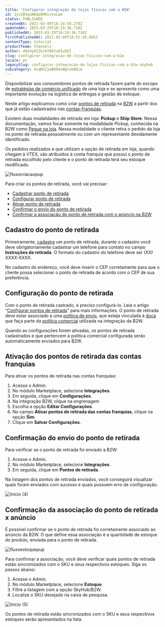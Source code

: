 ```yaml
---
title: 'Configurar integração de lojas físicas com a B2W'
id: 1yv2BSquNmdp8M6vJvaLwm
status: PUBLISHED
createdAt: 2021-03-09T18:14:58.278Z
updatedAt: 2023-03-29T16:19:36.710Z
publishedAt: 2023-03-29T16:19:36.710Z
firstPublishedAt: 2021-03-09T18:52:50.895Z
contentType: tutorial
productTeam: Channels
author: 46G4yHIZerH7B9Jo0Iw5KI
slug: configurar-integracao-de-lojas-fisicas-com-a-b2w
locale: pt
legacySlug: configurar-integracao-de-lojas-fisicas-com-a-b2w-skyhub
subcategory: 4uqMnZjwBO04uWgCom8QiA
---
```


Disponibilizar aos consumidores pontos de retirada fazem parte do escopo de [estratégias de comércio unificado](https://help.vtex.com/pt/tracks/estrategias-de-comercio-unificado--3WGDRRhc3vf1MJb9zGncnv) de uma loja e se apresenta como uma importante evolução na logística de entregas e gestão de estoque. 

Neste artigo explicamos como criar [pontos de retirada](https://help.vtex.com/pt/tutorial/configurar-pontos-de-retirada-pickup-points--2R5ClQiwe4KoSQgsuiOw4E) na [B2W](https://help.vtex.com/pt/tracks/configurar-integracao-da-b2w--6w07SJBVqE020KIOOS8ygk) a partir dos que já estão cadastrados nas [contas-franquias](https://help.vtex.com/pt/tutorial/definicoes-de-conta-franquia-e-seller-white-label--5orlGHyDHGAYciQ64oEgKa#o-que-e-uma-conta-franquia).

Existem duas modalidades de retirada em loja: **Pickup** e **Ship Store**. Nessa documentação, vamos focar somente na modalidade Pickup, conhecida na B2W como [Pegue na loja](https://blog.b2wmarketplace.com.br/2019/07/18/pegue-na-loja/). Nessa modalidade o cliente retira o pedido da loja no ponto de retirada pessoalmente ou com um representante devidamente identificado.

Os pedidos realizados e que utilizam a opção de retirada em loja, quando chegam à VTEX, são atribuídos à conta franquia que possui o ponto de retirada escolhido pelo cliente e o ponto de retirada terá seu estoque modificado.

![fluxocriacaopup](//images.ctfassets.net/alneenqid6w5/1ifP8Kk4uQQu3jW2vuZpPK/32e76d55a97a98461889c3a2d7ee26ec/fluxocriacaopup.JPG)

Para criar os pontos de retirada, você vai precisar:

- [Cadastrar ponto de retirada](#cadastro-do-ponto-de-retirada)  
- [Configurar ponto de retirada](#configuracao-do-ponto-de-retirada)
- [Ativar ponto de retirada](#ativacao-dos-pontos-de-retirada-das-contas-franquias) 
- [Confirmar o envio do ponto de retirada](#confirmacao-do-envio-do-ponto-de-retirada) 
- [Confirmar a associação do ponto de retirada com o anúncio na B2W](#confirmacao-da-associacao-do-ponto-de-retirada-x-anuncio) 

## Cadastro do ponto de retirada 

Primeiramente, [cadastre](https://help.vtex.com/pt/tracks/logistica-101--13TFDwDttPl9ki9OXQhyjx/6Mk0PK5AwSVzEufC3FmtAO#admin) um ponto de retirada, durante o cadastro você deve obrigatoriamente cadastrar um telefone para contato no campo **Instruções de retirada**. O formato do cadastro do telefone deve ser *(XX) XXXX-XXXX*.

No cadastro do endereço, você deve inserir o CEP corretamente para que o cliente possa selecionar o ponto de retirada de acordo com o CEP de sua preferência.

## Configuração do ponto de retirada

Com o ponto de retirada castrado, é preciso configurá-lo. Leia o artigo “[Configurar pontos de retirada](https://help.vtex.com/pt/tutorial/configurar-pontos-de-retirada-pickup-points)” para mais informações. O ponto de retirada deve estar associado a uma [política de envio](https://help.vtex.com/pt/tutorial/o-que-e-uma-transportadora--7u9duMD5UQa2QQwukAWMcE?&utm_source=autocomplete), que esteja vinculada à [doca](https://help.vtex.com/pt/tracks/logistica-101--13TFDwDttPl9ki9OXQhyjx/4Rr5XpzAzUPv2Eo9Mh7cEj) que faça parte da [política comercial](https://help.vtex.com/pt/tutorial/o-que-e-uma-politica-comercial--563tbcL0TYKEKeOY4IAgAE) utilizada na integração da B2W. 

Quando as configurações forem ativadas, os pontos de retirada cadastrados e que pertencem à política comercial configurada serão automaticamente enviados para B2W.

## Ativação dos pontos de retirada das contas franquias 

Para ativar os pontos de retirada nas contas franquias:

1. Acesse o Admin.
2. No módulo Marketplace, selecione **Integrações**.
3. Em seguida, clique em **Configurações**.
4. Na integração B2W, clique na engrenagem <i class="fas fa-cog"></i>
5. Escolha a opção **Editar Configurações**.
6. No campo **Ativar pontos de retirada das contas franquias**, clique na opção **Sim**.
7. Clique em **Salvar Configurações**.

## Confirmação do envio do ponto de retirada 

Para verificar se o ponto de retirada foi enviado a B2W:

1. Acesse o Admin.
2. No módulo Marketplace, selecione **Integrações**.
3. Em seguida, clique em **Pontos de retirada**.

Na listagem dos pontos de retirada enviados, você conseguirá visualizar quais foram enviados com sucesso e quais possuem erro de configuração.

![Início (4)](//images.ctfassets.net/alneenqid6w5/NHUOSgg4hXhVapftBxIGJ/a6c17c27284c4220fcefc07ef47def2a/In__cio__4_.gif)

## Confirmação da associação do ponto de retirada x anúncio 

É possível confirmar se o ponto de retirada foi corretamente associado ao anúncio da B2W. O que define essa associação é a quantidade de estoque do produto, enviada para o ponto de retirada.

![fluxoestoquepup](//images.ctfassets.net/alneenqid6w5/120QcMpvS0nLSqPPor23ex/2d98326ca3f1d91bbf99fe97bb7f84c7/fluxoestoquepup.JPG)

Para confirmar a associação, você deve verificar quais pontos de retirada estão sincronizados com o SKU e seus respectivos estoques. Siga os passos abaixo:

1. Acesse o Admin.
2. No módulo Marketplace, selecione **Estoque**.
4. Filtre a listagem com a opção SkyHub/B2W.
5. Localize o SKU desejado na caixa de pesquisa.

![Início (5)](//images.ctfassets.net/alneenqid6w5/7zVX7T1t17RWcNtJVsNXcd/768de551c0b4a955735fbbafcbf58a13/In__cio__5_.gif)

Os pontos de retirada estão sincronizados com o SKU e seus respectivos estoques serão apresentados na lista.
